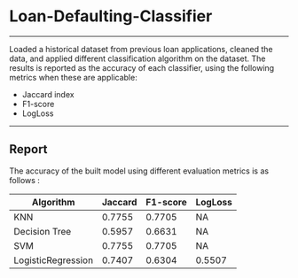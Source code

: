# Loan-Defaulting-Classifier

---

Loaded a historical dataset from previous loan applications, cleaned the data, and applied different classification algorithm on the dataset.
The results is reported as the accuracy of each classifier, using the following metrics when these are applicable:
* Jaccard index
* F1-score
* LogLoss

---

## Report


The accuracy of the built model using different evaluation metrics is as follows :

| Algorithm          | Jaccard | F1-score | LogLoss |
|--------------------|---------|----------|---------|
| KNN                | 0.7755  | 0.7705   | NA      |
| Decision Tree      | 0.5957  | 0.6631   | NA      |
| SVM                | 0.7755  | 0.7705   | NA      |
| LogisticRegression | 0.7407  | 0.6304   | 0.5507  |

